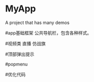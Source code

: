 # MyApp
A project that has many demos

#app基础框架
公共导航栏，包含各种样式。

#视频类  直播
仿战旗

#顶部弹出提示


#popmenu

#优化代码
